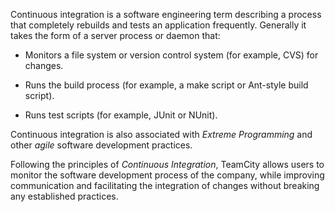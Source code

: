 [//]: # (title: Continuous Integration)
[//]: # (auxiliary-id: Continuous Integration)
Continuous integration is a software engineering term describing a process that completely rebuilds and tests an application frequently. Generally it takes the form of a server process or daemon that:


	
* Monitors a file system or version control system (for example, CVS) for changes.
	
* Runs the build process (for example, a make script or Ant\-style build script).
	
* Runs test scripts (for example, JUnit or NUnit).





Continuous integration is also associated with _Extreme Programming_ and other _agile_ software development practices.



Following the principles of _Continuous Integration_, TeamCity allows users to monitor the software development process of the company, while improving communication and facilitating the integration of changes without breaking any established practices.
